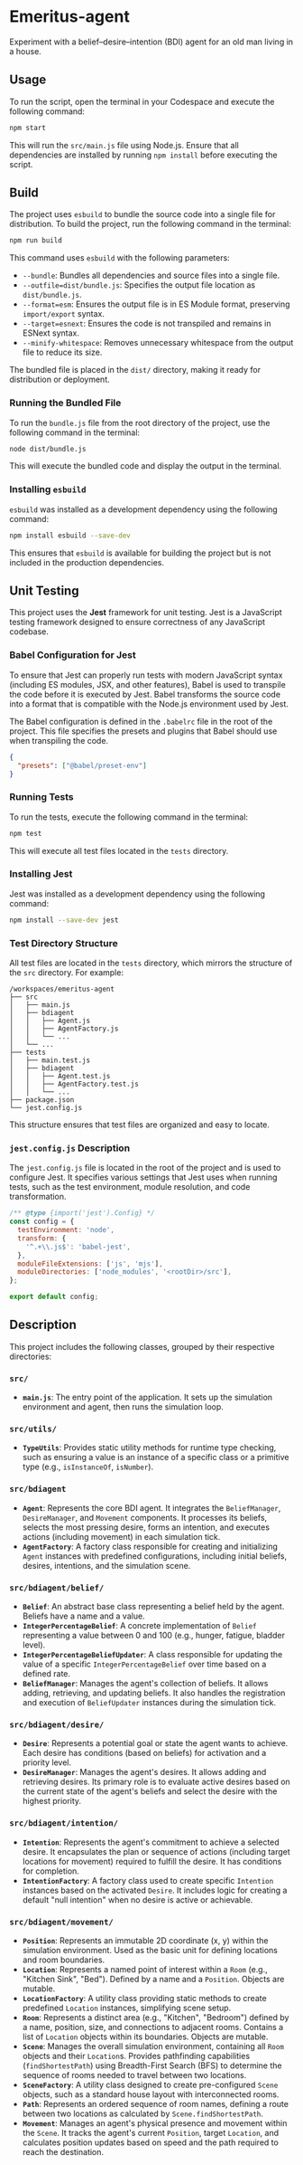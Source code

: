 # Emeritus-agent
Experiment with a belief–desire–intention (BDI) agent for an old man living in a house.

## Usage 

To run the script, open the terminal in your Codespace and execute the following command:

```sh
npm start
```

This will run the `src/main.js` file using Node.js. Ensure that all dependencies are installed by running `npm install` before executing the script.

## Build

The project uses `esbuild` to bundle the source code into a single file for distribution. To build the project, run the following command in the terminal:

```sh
npm run build
```

This command uses `esbuild` with the following parameters:

- `--bundle`: Bundles all dependencies and source files into a single file.
- `--outfile=dist/bundle.js`: Specifies the output file location as `dist/bundle.js`.
- `--format=esm`: Ensures the output file is in ES Module format, preserving `import/export` syntax.
- `--target=esnext`: Ensures the code is not transpiled and remains in ESNext syntax.
- `--minify-whitespace`: Removes unnecessary whitespace from the output file to reduce its size.

The bundled file is placed in the `dist/` directory, making it ready for distribution or deployment.

### Running the Bundled File

To run the `bundle.js` file from the root directory of the project, use the following command in the terminal:

```sh
node dist/bundle.js
```

This will execute the bundled code and display the output in the terminal.

### Installing `esbuild`

`esbuild` was installed as a development dependency using the following command:

```sh
npm install esbuild --save-dev
```

This ensures that `esbuild` is available for building the project but is not included in the production dependencies.

## Unit Testing

This project uses the **Jest** framework for unit testing. Jest is a JavaScript testing framework designed to ensure correctness of any JavaScript codebase.



### Babel Configuration for Jest

To ensure that Jest can properly run tests with modern JavaScript syntax (including ES modules, JSX, and other features), Babel is used to transpile the code before it is executed by Jest. Babel transforms the source code into a format that is compatible with the Node.js environment used by Jest.

The Babel configuration is defined in the `.babelrc` file in the root of the project. This file specifies the presets and plugins that Babel should use when transpiling the code.

```json
{
  "presets": ["@babel/preset-env"]
}
```

### Running Tests

To run the tests, execute the following command in the terminal:

```sh
npm test
```

This will execute all test files located in the `tests` directory.

### Installing Jest

Jest was installed as a development dependency using the following command:

```sh
npm install --save-dev jest
```

### Test Directory Structure

All test files are located in the `tests` directory, which mirrors the structure of the `src` directory. For example:

```plaintext
/workspaces/emeritus-agent
├── src
│   ├── main.js
│   ├── bdiagent
│   │   ├── Agent.js
│   │   ├── AgentFactory.js
│   │   └── ...
│   └── ...
├── tests
│   ├── main.test.js
│   ├── bdiagent
│   │   ├── Agent.test.js
│   │   ├── AgentFactory.test.js
│   │   └── ...
├── package.json
└── jest.config.js
```

This structure ensures that test files are organized and easy to locate.

### `jest.config.js` Description

The `jest.config.js` file is located in the root of the project and is used to configure Jest. It specifies various settings that Jest uses when running tests, such as the test environment, module resolution, and code transformation.

```javascript
/** @type {import('jest').Config} */
const config = {
  testEnvironment: 'node',
  transform: {
    '^.+\\.js$': 'babel-jest',
  },
  moduleFileExtensions: ['js', 'mjs'],
  moduleDirectories: ['node_modules', '<rootDir>/src'],
};

export default config;
```

## Description

This project includes the following classes, grouped by their respective directories:

### `src/`
- **`main.js`**: The entry point of the application. It sets up the simulation environment and agent, then runs the simulation loop.

### `src/utils/`
- **`TypeUtils`**: Provides static utility methods for runtime type checking, such as ensuring a value is an instance of a specific class or a primitive type (e.g., `isInstanceOf`, `isNumber`).

### `src/bdiagent`
- **`Agent`**: Represents the core BDI agent. It integrates the `BeliefManager`, `DesireManager`, and `Movement` components. It processes its beliefs, selects the most pressing desire, forms an intention, and executes actions (including movement) in each simulation tick.
- **`AgentFactory`**: A factory class responsible for creating and initializing `Agent` instances with predefined configurations, including initial beliefs, desires, intentions, and the simulation scene.

### `src/bdiagent/belief/`
- **`Belief`**: An abstract base class representing a belief held by the agent. Beliefs have a name and a value.
- **`IntegerPercentageBelief`**: A concrete implementation of `Belief` representing a value between 0 and 100 (e.g., hunger, fatigue, bladder level).
- **`IntegerPercentageBeliefUpdater`**: A class responsible for updating the value of a specific `IntegerPercentageBelief` over time based on a defined rate.
- **`BeliefManager`**: Manages the agent's collection of beliefs. It allows adding, retrieving, and updating beliefs. It also handles the registration and execution of `BeliefUpdater` instances during the simulation tick.

### `src/bdiagent/desire/`
- **`Desire`**: Represents a potential goal or state the agent wants to achieve. Each desire has conditions (based on beliefs) for activation and a priority level.
- **`DesireManager`**: Manages the agent's desires. It allows adding and retrieving desires. Its primary role is to evaluate active desires based on the current state of the agent's beliefs and select the desire with the highest priority.

### `src/bdiagent/intention/`
- **`Intention`**: Represents the agent's commitment to achieve a selected desire. It encapsulates the plan or sequence of actions (including target locations for movement) required to fulfill the desire. It has conditions for completion.
- **`IntentionFactory`**: A factory class used to create specific `Intention` instances based on the activated `Desire`. It includes logic for creating a default "null intention" when no desire is active or achievable.

### `src/bdiagent/movement/`
- **`Position`**: Represents an immutable 2D coordinate (x, y) within the simulation environment. Used as the basic unit for defining locations and room boundaries.
- **`Location`**: Represents a named point of interest within a `Room` (e.g., "Kitchen Sink", "Bed"). Defined by a name and a `Position`. Objects are mutable.
- **`LocationFactory`**: A utility class providing static methods to create predefined `Location` instances, simplifying scene setup.
- **`Room`**: Represents a distinct area (e.g., "Kitchen", "Bedroom") defined by a name, position, size, and connections to adjacent rooms. Contains a list of `Location` objects within its boundaries. Objects are mutable.
- **`Scene`**: Manages the overall simulation environment, containing all `Room` objects and their `Location`s. Provides pathfinding capabilities (`findShortestPath`) using Breadth-First Search (BFS) to determine the sequence of rooms needed to travel between two locations.
- **`SceneFactory`**: A utility class designed to create pre-configured `Scene` objects, such as a standard house layout with interconnected rooms.
- **`Path`**: Represents an ordered sequence of room names, defining a route between two locations as calculated by `Scene.findShortestPath`.
- **`Movement`**: Manages an agent's physical presence and movement within the `Scene`. It tracks the agent's current `Position`, target `Location`, and calculates position updates based on speed and the path required to reach the destination.
